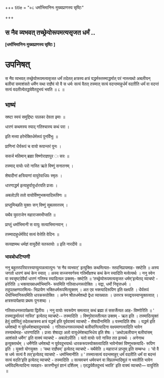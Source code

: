 +++
title = "०८ धर्माभिमानिनः मुख्यप्राणस्य सृष्टिः"

+++


## स नैव व्यभवत् तच्छ्रेयोरूपमत्यसृजत धर्मं ..

**\[धर्माभिमानिनः मुख्यप्राणस्य सृष्टिः \]**

# **उपनिषत्**

स नैव व्यभवत् तच्छ्रेयोरूपमत्यसृजत धर्मं तदेतत् क्षत्रस्य क्षत्रं यद्धर्मस्तस्माद्धर्मात् परं नास्त्यथो अबलीयन् बलीयां समाशंसते धर्मेण यथा राज्ञैवं यो वै स धर्मः सत्यं वैतत् तस्मात् सत्यं वदन्तमाहुर्धर्मं वदतीति धर्मं वा वदन्तं सत्यं वदतीत्येतद्ध्येवैतदुभयं भवति ॥ ८ ॥

## **भाष्यं**

स्रष्टा स्वयं समुद्दिष्टः पालका देवता इमाः ॥

धारणं कथमस्य स्याद् गतिश्चास्य कथं परा ।

इति मत्त्वा हरेर्भक्तिर्धर्मरूपं पुनर्विभुः ॥

प्राणिनां धैर्यरूपं च वायो रूपान्तरं पुनः ।

ससर्ज मतिमान् ब्रह्मा विष्णोराज्ञापुर ः सरः ॥

तस्माद् वायोः परो नास्ति ऋते विष्णुं सनातनम् ।

शेषादीनां क्षत्रियाणां वायुरेवाधिपः स्मृतः ।

धारणाद्धर्म इत्याहुर्वायुर्धारयति प्रजाः ।

अबलोऽपि ततो वायोर्विष्णुभक्त्यादिरूपिणः ॥

प्राप्तुमिच्छति युक्तः सन् विष्णुं सुबलवत्तरम् ।

यथैव युवराजेन महाराजमभीप्सति ॥

प्राप्तुं धर्माभिमानी स वायुः सत्याभिमानवान् ।

तस्मादाहुर्धर्मविदं सत्यं वेत्तेति वेदिनः ॥

सत्यज्ञमथ धर्मज्ञं वायुर्देवो यतस्तयोः ॥ इति नारदीये ॥

### **भावबोधटिप्पणी**

ननु बहुतरपरिवारस्याप्युत्पन्नत्वात्पुनः ‘स नैव व्यभवत्' इत्युक्तिः कथमित्यत- स्तदभिप्रायमाह- स्रष्टेति ॥ अस्य जगतो धारणं कथं केन स्यात् । अस्य सज्जनवर्गस्य गतिर्मोक्षश्च कथं केन स्यादिति मत्वेत्यर्थः । ननु स्वेन वा स्वसृष्टदेवैर्वा धारणं गतिश्च स्यादित्यत उक्तम्– स्रष्टेति ॥ ‘तच्छ्रेयोरूपमत्यसृजत धर्मम्’इत्येतद् व्याचष्टे - हरेरिति ॥ भक्त्याख्यधर्माभिमानि- रूपमिति गतिसाधनरूपोक्तिः । यद्वा, धर्मो निवृत्तधर्मः । तदुपलक्षणपरमित्य- भिप्रायेण भक्तिधर्मरूपमित्युक्तम् । अत एव भक्त्यादिरूपिण इति वक्ष्यति । धैर्यरूपं धैर्याभिमानिरूपमिति धारकरूपोक्तिः । अनेन श्रौतधर्मशब्दो द्वेधा व्याख्यातः । उत्तरत्र रूपद्वयस्याप्युक्तत्वात् । क्षत्ररूपापेक्षया प्रथमः पुनःशब्दः ।

गतिसाधनरूपापेक्षया द्वितीयः । ननु वायोः स्वरूपेण समत्वात् कथं ब्रह्मा तं ससर्जेत्यत आह- विष्णोरिति ॥ ' तस्माद्धर्मात्परं नास्ति' इत्येतद् व्याचष्टे-- तस्मादिति । विष्णुरेवास्तीत्यत उक्तम् - ऋत इति । तस्मादित्युक्तं हेतुं दर्शयितुं तदेतत्क्षत्रस्य क्षत्रं यद्धर्म इति पूर्ववाक्यं व्याचष्टे - शेषादीनामिति ॥ यस्मादिति शेषः । यद्धर्म इति धर्मशब्दो न पूर्वधर्मशब्दवदुभयार्थः । गतिसाधनरूपस्याथो बलीयानित्यादिना वक्ष्यमाणत्वादिति भावेन तस्यार्थमाह- धारणादिति । प्रजाः शेषाद्या अतो वायुर्धर्मशब्दाभिधेय इति शेषः । ‘अथोऽबलीयान् बलीयांसम् आशंसते धर्मेण' इति वाक्यं व्याचष्टे - अबलोऽपीति । यतो वायोः परो नास्ति तत इत्यर्थः । अनेनाथ इत्युक्तार्थम् । धर्मेणेति धर्मशब्दो न पूर्ववदुभयार्थः धारकरूपस्योक्तत्वादिति भावेनोक्तं विष्णुभक्त्यादि- रूपिण इति । युक्तो योगयुक्तः । ‘यथा राज्ञैवम्' इत्येतद् व्याचष्टे - यथैवेति ॥ महाराजं प्राप्तुम् इति सम्बन्धः । ‘यो वै स धर्मः सत्यं वै तत्’इत्येतद् व्याचष्टे - धर्माभिमानीति ॥ ' तस्मात्सत्यं वदन्तमाहुर् धर्मं वदतीति धर्मं वा बदन्तं सत्यं वदति’इति इत्येतद् व्याचष्टे - तस्मादिति ॥ सत्यवचनं धर्मवचनं वा विप्रलम्भादिमूलं न भवतीति भावेन धर्मविदमित्यादिना व्यवहार- कारणीभूतं ज्ञानं दर्शितम् । एतद्ध्येवैतदुभयं भवति' इति वाक्यं व्याचष्टे— वायुरिति ॥

